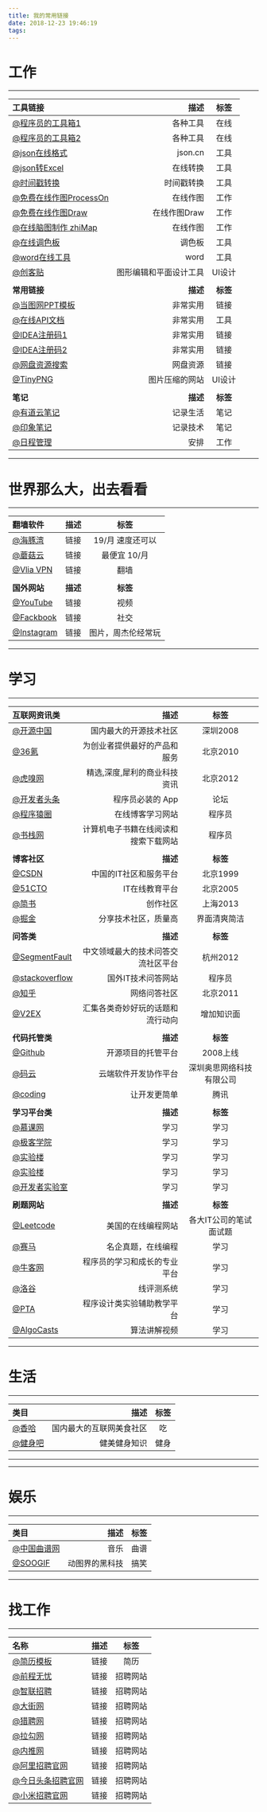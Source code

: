```yaml
---
title: 我的常用链接
date: 2018-12-23 19:46:19
tags:
---
```


# 工作
---

| 工具链接      |    描述 | 标签  |
| :-------- | --------:| :--: |
| [@程序员的工具箱1](https://tool.lu/)  | 各种工具 |  在线  |  
| [@程序员的工具箱2](http://tool.oschina.net/)  | 各种工具 |  在线  |    
| [@json在线格式](https://www.json.cn)  | json.cn |  工具  |
| [@json转Excel](http://www.bejson.com/json/json2excel/)  | 在线转换 |  工具  |
| [@时间戳转换](https://tool.lu/timestamp/)  | 时间戳转换 |  工具  |
| [@免费在线作图ProcessOn](https://www.processon.com/)  | 在线作图 |  工作  |
| [@免费在线作图Draw](https://www.draw.io/)  | 在线作图Draw |  工作  |
| [@在线脑图制作 zhiMap](https://zhimap.com/home)  | 在线作图 |  工作  |
| [@在线调色板](http://tool.chinaz.com/Tools/OnlineColor.aspx)  | 调色板 |  工具  |
| [@word在线工具](https://smallpdf.com/cn/word-to-pdf/)  | word | 工具  |
| [@创客贴](https://www.chuangkit.com/)  | 图形编辑和平面设计工具 | UI设计  |
| []()      |         |         |  
| **常用链接**      |    **描述** | **标签**  |  
| [@当图网PPT模板](http://www.99ppt.com/)  | 非常实用 |  链接  |
| [@在线API文档](https://www.showdoc.cc/)  | 非常实用 |  工具  |
| [@IDEA注册码1](http://idea.lanyus.com/)  | 非常实用 |  链接  |
| [@IDEA注册码2](https://www.iteblog.com/idea/)  | 非常实用 |  链接  |
| [@网盘资源搜索](http://pansou.com/)  | 网盘资源 |  链接  |  
| [@TinyPNG](https://tinypng.com/)  | 图片压缩的网站 | UI设计  |
| []()      |         |         |  
| **笔记**      |    **描述** | **标签**  |  
| [@有道云笔记](https://note.youdao.com/web/#/file/recent/empty)  | 记录生活 |  笔记  |
| [@印象笔记](https://app.yinxiang.com/Login.action?targetUrl=%2FHome.action)  | 记录技术 |  笔记  |
| [@日程管理](https://www.kooteam.com/cal/home.htm)  | 安排 |  工作  |  
---


# 世界那么大，出去看看
---

| 翻墙软件      |    描述 | 标签  |
| :-------- | --------:| :--: |
| [@海豚湾](https://xn--90wwvt03e.com/)  | 链接 |  19/月 速度还可以  |  
| [@蘑菇云](https://www.mgssr.xyz/user)  | 链接 | 最便宜 10/月  |  
| [@Vlia VPN](https://vilavpn.cc/index.php)  | 链接 | 翻墙  |  
| []()      |         |         |  
| **国外网站**      |    **描述** | **标签**  |  
| [@YouTube](https://www.youtube.com/?reload=9)  | 链接 | 视频  |  
| [@Fackbook](https://www.facebook.com/lanstarhua)  | 链接 | 社交  |  
| [@Instagram](https://www.instagram.com/)  | 链接 | 图片，周杰伦经常玩  |  


---
# 学习
---

| 互联网资讯类      |    描述 | 标签  |
| :-------- | --------:| :--: |
| [@开源中国](https://www.oschina.net/)  | 国内最大的开源技术社区 |  深圳2008  |
| [@36氪](https://www.36kr.com/)  | 为创业者提供最好的产品和服务 | 北京2010 |  
| [@虎嗅网](https://www.huxiu.com/)  | 精选,深度,犀利的商业科技资讯 |  北京2012  |
| [@开发者头条](https://toutiao.io/)  | 程序员必装的 App |  论坛  | 
| [@程序猿圈](https://www.cxyquan.com/)  | 在线博客学习网站 | 程序员  |   
| [@书栈网](https://www.bookstack.cn/)  | 计算机电子书籍在线阅读和搜索下载网站 | 程序员  |   
| []()      |         |         |  
| **博客社区**      |    **描述** | **标签**  |
| [@CSDN](https://www.csdn.net/)  | 中国的IT社区和服务平台 |  北京1999  |
| [@51CTO](http://blog.51cto.com/)  | IT在线教育平台 | 北京2005  |   
| [@简书](https://www.jianshu.com/)  | 创作社区 |  上海2013  |
| [@掘金](https://juejin.im/)  | 分享技术社区，质量高 | 界面清爽简洁  |  
| []()      |         |         |  
| **问答类**      |    **描述** | **标签**  |
| [@SegmentFault](https://segmentfault.com/)  | 中文领域最大的技术问答交流社区平台 | 杭州2012  |  
| [@stackoverflow](https://stackoverflow.com/)  | 国外IT技术问答网站 | 程序员  |      
| [@知乎](http://www.zhihu.com/)  | 网络问答社区 | 北京2011  |      
| [@V2EX](https://www.v2ex.com/)  | 汇集各类奇妙好玩的话题和流行动向 |  增加知识面  |
| []()      |         |         |  
| **代码托管类**      |    **描述** | **标签**  |
| [@Github](https://github.com/)  | 开源项目的托管平台 |  2008上线  |
| [@码云](https://gitee.com)  | 云端软件开发协作平台 |  深圳奥思网络科技有限公司   |
| [@coding](https://coding.net/)  | 让开发更简单 |  腾讯   |
| []()      |         |         |  
| **学习平台类**      |    **描述** | **标签**  |
| [@慕课网](http://www.imooc.com/)  | 学习 |  学习  |
| [@极客学院](http://www.jikexueyuan.com/)  | 学习 |  学习  |
| [@实验楼](https://www.shiyanlou.com/)  | 学习 |  学习  |
| [@实验楼](https://www.shiyanlou.com/)  | 学习 |  学习  |
| [@开发者实验室](https://cloud.tencent.com/developer/labs?fromSource=gwzcw.235801.235801.235801)  | 学习 |  学习  |
| []()      |         |         |  
| **刷题网站**      |    **描述** | **标签**  |
| [@Leetcode](https://leetcode-cn.com/problemset/all/)  | 美国的在线编程网站 |  各大IT公司的笔试面试题  |
| [@赛马](http://www.acmcoder.com/index)  | 名企真题，在线编程 |  学习  |
| [@牛客网](https://www.nowcoder.com/ta/coding-interviews?page=1)  | 程序员的学习和成长的专业平台 |  学习  |
| [@洛谷](https://www.luogu.org/)  | 线评测系统 |  学习  |
| [@PTA](https://pintia.cn/problem-sets)  | 程序设计类实验辅助教学平台 |  学习  |
| [@AlgoCasts](https://algocasts.io/account)  | 算法讲解视频 |  学习  |




---
# 生活
---

| 类目      |    描述 | 标签  |
| :-------- | --------:| :--: |
| [@香哈](https://www.xiangha.com/)  | 国内最大的互联网美食社区 |  吃  |
| [@健身吧](https://www.jianshen8.com/plan.html)  | 健美健身知识 |  健身  |





---

---
# 娱乐
---

| 类目      |    描述 | 标签  |
| :-------- | --------:| :--: |
| [@中国曲谱网](http://www.qupu123.com/qiyue/jita/p217740.html)  | 音乐 |  曲谱  |
| [@SOOGIF](http://soogif.com/)  | 动图界的黑科技 |  搞笑  |

---


# 找工作
---

| 名称      |    描述 | 标签  |
| :-------- | --------:| :--: |
| [@简历模板](https://latexresu.me/generator/templates)  | 链接 |  简历  |  
| [@前程无忧](https://www.51job.com/)  | 链接 | 招聘网站  |  
| [@智联招聘](http://www.zhaopin.com/)  | 链接 | 招聘网站  |  
| [@大街网](http://www.dajie.com/)  | 链接 | 招聘网站  |  
| [@猎聘网](http://www.liepin.com/)  | 链接 | 招聘网站  |  
| [@拉勾网](http://www.lagou.com/)  | 链接 | 招聘网站  |  
| [@内推网](http://www.neitui.me/)  | 链接 | 招聘网站  |  
| [@阿里招聘官网](https://job.alibaba.com/zhaopin/index.htm)  | 链接 | 招聘网站  |  
| [@今日头条招聘官网](https://job.toutiao.com/campus/position)  | 链接 | 招聘网站  |  
| [@小米招聘官网](http://hr.xiaomi.com/)  | 链接 | 招聘网站  |  
